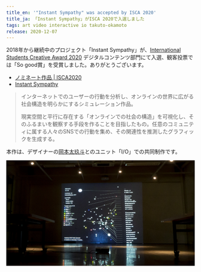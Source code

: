 ```yaml
---
title_en: '"Instant Sympathy" was accepted by ISCA 2020'
title_ja: 「Instant Sympathy」がISCA 2020で入選しました
tags: art video interactive io takuto-okamoto
release: 2020-12-07
---
```


2018年から継続中のプロジェクト「Instant Sympathy」が、[International Students Creative Award 2020](https://kc-i.jp/activity/award/isca/2020/) デジタルコンテンツ部門にて入選、観客投票では「So good賞」を受賞しました。ありがとうございます。

* [ノミネート作品 | ISCA2020](https://kc-i.jp/activity/award/isca/2020/nominate/)
* [Instant Sympathy](/pages/works/sympathy.md)

> インターネットでのユーザーの行動を分析し、オンラインの世界に広がる社会構造を明らかにするシミュレーション作品。
>
> 現実空間と平行に存在する「オンラインでの社会の構造」を可視化し、そのふるまいを観察する手段を作ることを目指したもの。任意のコミュニティに属する人々のSNSでの行動を集め、その関連性を推測したグラフィックを生成する。

本作は、デザイナーの[岡本太玖斗](https://takuto-okamoto.com/)とのユニット「I/O」での共同制作です。

[![](/assets/works/sympathy/sympathy_main.jpg)](https://www.youtube.com/watch?v=ic22g26_QKM)
